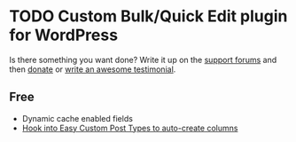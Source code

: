 # TODO Custom Bulk/Quick Edit plugin for WordPress

Is there something you want done? Write it up on the [support forums](http://wordpress.org/support/plugin/custom-bulkquick-edit) and then [donate](http://aihr.us/about-aihrus/donate/) or [write an awesome testimonial](http://aihr.us/about-aihrus/testimonials/add-testimonial/).

## Free

* Dynamic cache enabled fields
* [Hook into Easy Custom Post Types to auto-create columns](https://aihrus.zendesk.com/agent/#/tickets/250)